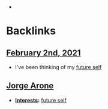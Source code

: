 - 

# Backlinks
## [February 2nd, 2021](<February 2nd, 2021.md>)
- I've been thinking of my [future self](<future self.md>)

## [Jorge Arone](<Jorge Arone.md>)
- **[Interests](<Interests.md>):** [future self](<future self.md>)

